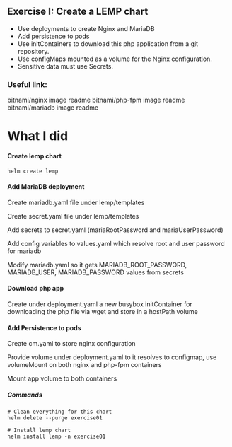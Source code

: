 ## Exercise I: Create a LEMP chart
- Use deployments to create Nginx and MariaDB
- Add persistence to pods
- Use initContainers to download this php application from a git repository.
- Use configMaps mounted as a volume for the Nginx configuration.
- Sensitive data must use Secrets.

### Useful link:
bitnami/nginx image readme
bitnami/php-fpm image readme
bitnami/mariadb image readme


# What I did

#### Create lemp chart

```
helm create lemp
```

####  Add MariaDB deployment

Create mariadb.yaml file under lemp/templates

Create secret.yaml file under lemp/templates

Add secrets to secret.yaml (mariaRootPassword and mariaUserPassword)

Add config variables to values.yaml which resolve root and user password for mariadb

Modify mariadb.yaml so it gets MARIADB_ROOT_PASSWORD, MARIADB_USER, 
MARIADB_PASSWORD values from secrets

####  Download php app

Create under deployment.yaml a new busybox initContainer for downloading the php file via wget and store in a hostPath volume

####  Add Persistence to pods

Create cm.yaml to store nginx configuration

Provide volume under deployment.yaml to it resolves to configmap, use volumeMount on both nginx and php-fpm containers

Mount app volume to both containers

##### Commands
```
# Clean everything for this chart
helm delete --purge exercise01

# Install lemp chart
helm install lemp -n exercise01
```



